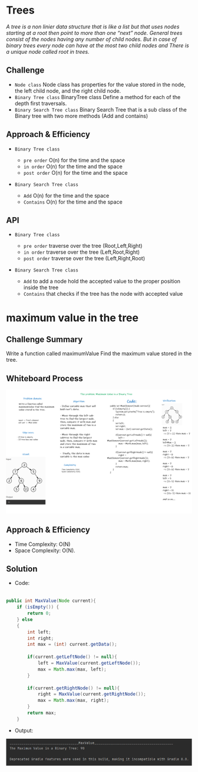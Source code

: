# Trees

*A tree is a non linier data structure that is like a list but that uses nodes starting at a root then point to more than one “next” node.*
*General trees consist of the nodes having any number of child nodes. But in case of binary trees every node can have at the most two child nodes and There is a unique node called root in trees.*

## Challenge

* `Node class` Node class has properties for the value stored in the node, the left child node, and the right child node.
* `Binary Tree class` BinaryTree class Define a method for each of the depth first traversals.
* `Binary Search Tree class` Binary Search Tree that is a sub class of the Binary tree with two more methods (Add and contains)

## Approach & Efficiency

* `Binary Tree class`
  * `pre order` O(n) for the time and the space
  * `in order` O(n) for the time and the space
  * `post order` O(n) for the time and the space


* `Binary Search Tree class`
  * `Add` O(n) for the time and the space
  * `Contains` O(n) for the time and the space


## API

* `Binary Tree class`
  * `pre order` traverse over the tree (Root,Left,Right)
  * `in order` traverse over the tree (Left,Root,Right)
  * `post order` traverse over the tree (Left,Right,Root)



* `Binary Search Tree class`
  * `Add` to add a node hold the accepted value to the proper position inside the tree
  * `Contains` that checks if the tree has the node with accepted value


# maximum value in the tree

## Challenge Summary
Write a function called maximumValue Find the maximum value stored in the tree.

## Whiteboard Process

![maximum value](./MaximumValue.png)

## Approach & Efficiency

* Time Complexity: O(N)
* Space Complexity: O(N).

## Solution

* Code:

```java

public int MaxValue(Node current){
    if (isEmpty()) {
        return 0;
    } else
    {
        int left;
        int right;
        int max = (int) current.getData();

        if(current.getLeftNode() != null){
            left = MaxValue(current.getLeftNode());
            max = Math.max(max, left);
        }

        if(current.getRightNode() != null){
            right = MaxValue(current.getRightNode());
            max = Math.max(max, right);
        }
        return max;
    }
```

* Output:

![Output](./Max.png)